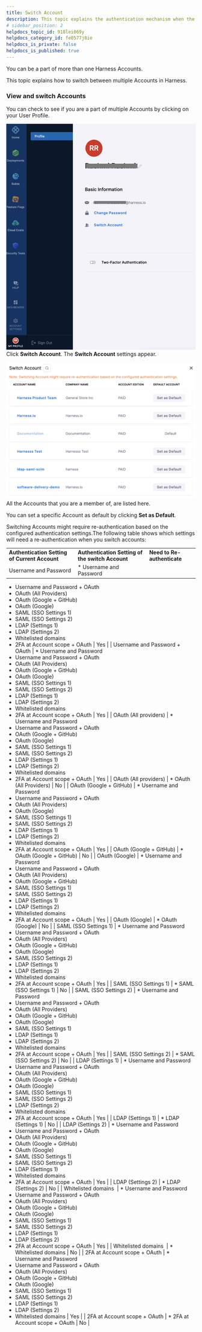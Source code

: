 ```yaml
---
title: Switch Account
description: This topic explains the authentication mechanism when the Account is switched for a user.
# sidebar_position: 2
helpdocs_topic_id: 918lei069y
helpdocs_category_id: fe0577j8ie
helpdocs_is_private: false
helpdocs_is_published: true
---
```


You can be a part of more than one Harness Accounts.

This topic explains how to switch between multiple Accounts in Harness.

### View and switch Accounts

You can check to see if you are a part of multiple Accounts by clicking on your User Profile. 

![](./static/switch-account-51.png)
Click **Switch Account**. The **Switch Account** settings appear.

![](./static/switch-account-52.png)
All the Accounts that you are a member of, are listed here. 

You can set a specific Account as default by clicking **Set as Default**.

Switching Accounts might require re-authentication based on the configured authentication settings.The following table shows which settings will need a re-authentication when you switch accounts:



|  |  |  |
| --- | --- | --- |
| **Authentication Setting of Current Account** | **Authentication Setting of the switch Account** | **Need to Re-authenticate** |
| Username and Password | * Username and Password
* Username and Password + OAuth
* OAuth (All Providers)
* OAuth (Google + GitHub)
* OAuth (Google)
* SAML (SSO Settings 1)
* SAML (SSO Settings 2)
* LDAP (Settings 1)
* LDAP (Settings 2)
* Whitelisted domains
* 2FA at Account scope + OAuth
 | Yes |
| Username and Password + OAuth | * Username and Password
* Username and Password + OAuth
* OAuth (All Providers)
* OAuth (Google + GitHub)
* OAuth (Google)
* SAML (SSO Settings 1)
* SAML (SSO Settings 2)
* LDAP (Settings 1)
* LDAP (Settings 2)
* Whitelisted domains
* 2FA at Account scope + OAuth
 | Yes |
| OAuth (All providers) | * Username and Password
* Username and Password + OAuth
* OAuth (Google + GitHub)
* OAuth (Google)
* SAML (SSO Settings 1)
* SAML (SSO Settings 2)
* LDAP (Settings 1)
* LDAP (Settings 2)
* Whitelisted domains
* 2FA at Account scope + OAuth
 | Yes |
| OAuth (All providers) | * OAuth (All Providers)
 | No |
| OAuth (Google + GitHub) | * Username and Password
* Username and Password + OAuth
* OAuth (All Providers)
* OAuth (Google)
* SAML (SSO Settings 1)
* SAML (SSO Settings 2)
* LDAP (Settings 1)
* LDAP (Settings 2)
* Whitelisted domains
* 2FA at Account scope + OAuth
 | Yes |
| OAuth (Google + GitHub) | * OAuth (Google + GitHub)
 | No |
| OAuth (Google) | * Username and Password
* Username and Password + OAuth
* OAuth (All Providers)
* OAuth (Google + GitHub)
* SAML (SSO Settings 1)
* SAML (SSO Settings 2)
* LDAP (Settings 1)
* LDAP (Settings 2)
* Whitelisted domains
* 2FA at Account scope + OAuth
 | Yes |
| OAuth (Google) | * OAuth (Google)
 | No |
| SAML (SSO Settings 1) | * Username and Password
* Username and Password + OAuth
* OAuth (All Providers)
* OAuth (Google + GitHub)
* OAuth (Google)
* SAML (SSO Settings 2)
* LDAP (Settings 1)
* LDAP (Settings 2)
* Whitelisted domains
* 2FA at Account scope + OAuth
 | Yes |
| SAML (SSO Settings 1) | * SAML (SSO Settings 1)
 | No |
| SAML (SSO Settings 2) | * Username and Password
* Username and Password + OAuth
* OAuth (All Providers)
* OAuth (Google + GitHub)
* OAuth (Google)
* SAML (SSO Settings 1)
* LDAP (Settings 1)
* LDAP (Settings 2)
* Whitelisted domains
* 2FA at Account scope + OAuth
 | Yes |
| SAML (SSO Settings 2) | * SAML (SSO Settings 2)
 | No |
| LDAP (Settings 1) | * Username and Password
* Username and Password + OAuth
* OAuth (All Providers)
* OAuth (Google + GitHub)
* OAuth (Google)
* SAML (SSO Settings 1)
* SAML (SSO Settings 2)
* LDAP (Settings 2)
* Whitelisted domains
* 2FA at Account scope + OAuth
 | Yes |
| LDAP (Settings 1) | * LDAP (Settings 1)
 | No |
| LDAP (Settings 2) | * Username and Password
* Username and Password + OAuth
* OAuth (All Providers)
* OAuth (Google + GitHub)
* OAuth (Google)
* SAML (SSO Settings 1)
* SAML (SSO Settings 2)
* LDAP (Settings 1)
* Whitelisted domains
* 2FA at Account scope + OAuth
 | Yes |
| LDAP (Settings 2) | * LDAP (Settings 2)
 | No |
| Whitelisted domains  | * Username and Password
* Username and Password + OAuth
* OAuth (All Providers)
* OAuth (Google + GitHub)
* OAuth (Google)
* SAML (SSO Settings 1)
* SAML (SSO Settings 2)
* LDAP (Settings 1)
* LDAP (Settings 2)
* 2FA at Account scope + OAuth
 | Yes |
| Whitelisted domains  | * Whitelisted domains
 | No |
| 2FA at Account scope + OAuth | * Username and Password
* Username and Password + OAuth
* OAuth (All Providers)
* OAuth (Google + GitHub)
* OAuth (Google)
* SAML (SSO Settings 1)
* SAML (SSO Settings 2)
* LDAP (Settings 1)
* LDAP (Settings 2)
* Whitelisted domains
 | Yes |
| 2FA at Account scope + OAuth | * 2FA at Account scope + OAuth
 | No |

